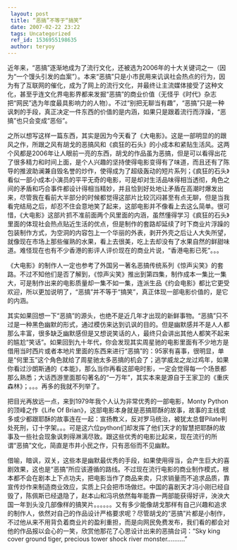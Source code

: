 ```yaml
---
 layout: post
 title: “恶搞”不等于“搞笑”
 date: 2007-02-22 23:22
 tags: Uncategorized
 ref_id: 1536955198635
 author: teryoy
---
```

近年来，“恶搞”逐渐地成为了流行文化，还被选为2006年的十大关键词之一（因为“一个馒头引发的血案”）。本来“恶搞”只是小市民用来讥讽社会热点的行为，因为有了互联网的催化，成为了网上的流行文化，并最终让主流媒体接受了这种文化，甚至乎连文化界电影界都来发掘“恶搞”的商业价值（无怪乎《时代》杂志把“网民”选为年度最具影响力的人物）。不过“别把无聊当有趣”，“恶搞”只是一种讽刺的手段，真正决定一件东西的价值的是内涵，如果只是跟着流行而浮躁，“恶搞”也只会变成“恶俗”。

之所以想写这样一篇东西，其实是因为今天看了《大电影》。这是一部明显的的跟风之作，所跟之风有胡戈的恶搞风和《疯狂的石头》的小成本和紧贴生活风。这两个风都是2006年让人眼前一亮的东西，胡戈的作品虽为恶搞，但是可以看得出花了很多精力和时间上面，是个人兴趣的坚持使得电影变得有了味道，而且还有了陈导的推波助澜兼自毁名誉的炒作，使得成为了超级轰动的短片系列；《疯狂的石头》看似一部小成本小演员的平平无奇的电影，可是却对生活品味得相当透彻，角色之间的矛盾和巧合事件都设计得相当精妙，并且恰到好处地让矛盾在高潮时爆发出来，尽管我在看前大半部分的时候都觉得这部片比较沉闷甚至有点无聊，但是当我看完结局之后，却忍不住会意地笑了起来，这部电影并不像看上去这么简单。很可惜，《大电影》这部片抓不准前面两个风里面的内涵，虽然懂得学习《疯狂的石头》里面的体现社会热点贴近生活的优点，但是制作的套路却延续了时下商业片浮躁的包装制作方式，为空洞的内容包上一个华丽的外表，剥开外壳之后让人大失所望，就像现在市场上那些催熟的水果，看上去很美，吃上去却没有了水果自然的鲜甜味道。难怪现在也有不少香港的影评人评价现在的商业片说，“香港电影已死”。。。

《大电影》的制作人一定也参考了外国另一著名恶搞传统系列《惊声尖笑》的套路。不过不知他们是否了解到，《惊声尖笑》推出到第四集，制作成本一集比一集大，可是制作出来的电影质量却一集不如一集，连派生品《约会电影》都比它更受欢迎，所以更加说明了，“恶搞”并不等于“搞笑”，真正体现一部电影价值的，是它的内涵。

其实如果回想一下“恶搞”的源头，也绝不是近几年才出现的新鲜事物。“恶搞”只不过是一种黑色幽默的形式，通过模仿来达到讥讽的目的。但是幽默感并不是人人都那么丰富，很多缺乏幽默感但是又想说笑话的人，最终只会讲出其他人都笑不起来的尴尬“笑话”。如果回到九十年代，你会发现其实周星驰的电影里面有不少地方是借用当时西片或者本地片里面的东西来进行“恶搞”的：95家有喜事，很明显，单是“何里玉”这个角色就给了周星驰太多恶搞的机会了；逃学威龙之龙过鸡年，如果你看过沙朗斯通的《本能》，那么当你再看这部电时影，一定会觉得每一个场景都那么熟悉；大话西游里面那句著名的“一万年”，其实本来是源自于王家卫的《重庆森林》；。。。再多的我就不列举了。

把目光再放远一点，来到1979年我个人认为非常优秀的一部电影，Monty Python的顶峰之作《Life Of
Brian》，这部电影本身就是恶搞耶酥的故事，故事的主线或多或少都跟耶酥的故事连在一起：宣扬教义，反对罗马统治，被犹太总督Pilate判处死刑，订十字架。。。可是这六位python们却发挥了他们天才的智慧把耶酥的故事及一些社会现象讽刺得淋漓尽致。跟这些优秀的电影比起来，现在流行的所谓“恶搞”文化，简直是市井小民之作，只有恶俗而不见幽默。

借喻，暗讽，双关，这些本是幽默最优秀的手段，如果使用得当，会产生巨大的喜剧效果，这也是“恶搞”所应该遵循的路线。不过现在流行电影的商业制作模式，根本都不会在剧本上下点功夫，把电影当作了商品来卖，只求销量而不追求品质，靠宣传炒作来制造商业效应，实质上只会把市场做烂。中国的喜剧天才冯小刚已经自毁了，陈佩斯已经退隐了，赵本山和冯巩依然每年能靠一两部能获得好评，泱泱大国一年到头没几部像样的搞笑片。。。。。。又有多少能像胡戈那样有自己兴趣和追求的制作人，依然对自己的作品设计严格要求呢？尽管胡戈的“恶搞”片都是小制作，不过他从来不用背负着商业片的盈利重担，而是向网民免费发布，我们看的都会对他的作品报以会心的一笑，欣赏他那花了心思设计出来的恶搞台词：“Sky
king cover ground tiger, precious tower shock river monster..........”

